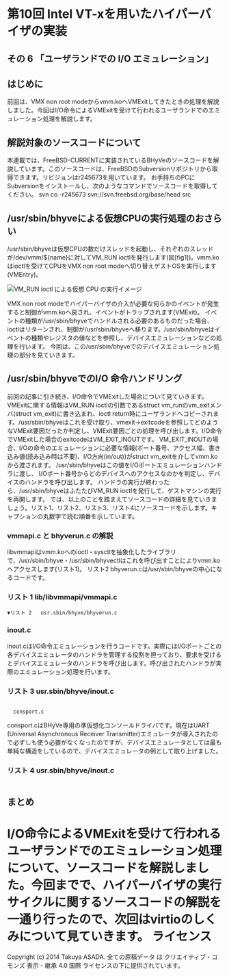 # 第10回 Intel VT-xを用いたハイパーバイザの実装

##     その 6 「ユーザランドでの I/O エミュレーション」


## はじめに

前回は、VMX non root modeからvmm.koへVMExitしてきたときの処理を解説しました。今回はI/O命令によるVMExitを受けて行われるユーザランドでのエミュレーション処理を解説します。

## 解説対象のソースコードについて

本連載では、FreeBSD-CURRENTに実装されているBHyVeのソースコードを解説しています。このソースコードは、FreeBSDのSubversionリポジトリから取得できます。リビジョンはr245673を用いています。
お手持ちのPCにSubversionをインストールし、次のようなコマンドでソースコードを取得してください。
svn co -r245673 svn://svn.freebsd.org/base/head src

## /usr/sbin/bhyveによる仮想CPUの実行処理のおさらい

 /usr/sbin/bhyveは仮想CPUの数だけスレッドを起動し、それぞれのスレッドが/dev/vmm/${name}に対してVM_RUN ioctlを発行します(図[fig1])。vmm.koはioctlを受けてCPUをVMX non root modeへ切り替えゲストOSを実行します(VMEntry)。

![VM_RUN ioctl による仮想 CPU の実行イメージ](figures/part10_fig1 "図1")

VMX non root modeでハイパーバイザの介入が必要な何らかのイベントが発生すると制御がvmm.koへ戻され、イベントがトラップされます(VMExit)。
イベントの種類が/usr/sbin/bhyveでハンドルされる必要のあるものだった場合、ioctlはリターンされ、制御が/usr/sbin/bhyveへ移ります。/usr/sbin/bhyveはイベントの種類やレジスタの値などを参照し、デバイスエミュレーションなどの処理を行います。
今回は、この/usr/sbin/bhyveでのデバイスエミュレーション処理の部分を見ていきます。

## /usr/sbin/bhyveでのI/O 命令ハンドリング

前回の記事に引き続き、I/O命令でVMExitした場合について見ていきます。VMExitに関する情報はVM_RUN ioctlの引数であるstruct vm_runのvm_exitメンバ(struct vm_exit)に書き込まれ、ioctl return時にユーザランドへコピーされます。/usr/sbin/bhyveはこれを受け取り、vmexit->exitcodeを参照してどのようなVMExit要因だったか判定し、VMExit要因ごとの処理を呼び出します。I/O命令でVMExitした場合のexitcodeはVM_EXIT_INOUTです。
VM_EXIT_INOUTの場合、I/Oの命令のエミュレーションに必要な情報(ポート番号、アクセス幅、書き込み値(読み込み時は不要)、I/O方向(in/out))がstruct vm_exitを介してvmm.koから渡されます。
/usr/sbin/bhyveはこの値をI/Oポートエミュレーションハンドラに渡し、 I/Oポート番号からどのデバイスへのアクセスなのかを判定し、デバイスのハンドラを呼び出します。
ハンドラの実行が終わったら、/usr/sbin/bhyveはふたたびVM_RUN ioctlを発行して、ゲストマシンの実行を再開します。
では、以上のことを踏まえてソースコードの詳細を見ていきましょう。リスト1、リスト2、リスト3、リスト4にソースコードを示します。キャプションの丸数字で読む順番を示しています。

### vmmapi.c と bhyverun.c の解説

libvmmapiはvmm.koへのioctl・sysctlを抽象化したライブラリで、/usr/sbin/bhyve・/usr/sbin/bhyvectlはこれを呼び出すことによりvmm.koへアクセスします(リスト1)。
リスト2 bhyverun.cは/usr/sbin/bhyveの中心になるコードです。

### リスト 1   lib/libvmmapi/vmmapi.c
```
▼リスト 2   usr.sbin/bhyve/bhyverun.c
```


### inout.c

inout.cはI/O命令エミュレーションを行うコードです。実際にはI/Oポートごとの各デバイスエミュレータのハンドラを管理する役割を担っており、要求を受けるとデバイスエミュレータのハンドラを呼び出します。呼び出されたハンドラが実際のエミュレーション処理を行います。

### リスト 3   usr.sbin/bhyve/inout.c
```

  consport.c
```

consport.cはBHyVe専用の準仮想化コンソールドライバです。現在はUART (Universal Asynchronous Receiver Transmitter)エミュレータが導入されたので必ずしも使う必要がなくなったのですが、デバイスエミュレータとしては最も単純な構造をしているので、デバイスエミュレータの例として取り上げました。

### リスト 4   usr.sbin/bhyve/inout.c
```

```


## まとめ

I/O命令によるVMExitを受けて行われるユーザランドでのエミュレーション処理について、ソースコードを解説しました。今回までで、ハイパーバイザの実行サイクルに関するソースコードの解説を一通り行ったので、次回はvirtioのしくみについて見ていきます。
ライセンス
==========

Copyright (c) 2014 Takuya ASADA. 全ての原稿データ は
クリエイティブ・コモンズ 表示 - 継承 4.0 国際
ライセンスの下に提供されています。
